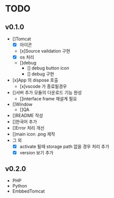 # TODO
## v0.1.0
- []Tomcat
    - [x] 아이콘
    - [x]Source vaildation 구현
    - [x] os 처리
    - []debug
        - [] debug button icon
        - [] debug 구현
- [x]App 의 dispose 호출
    - [x]vscode 가 종료될경우
- []서버 추가 모듈의 다운로드 기능 완성
    - []interface frame 재설계 필요 
- []Window
    - []QA
- []README 작성
- []한국어 추가
- []Error 처리 개선
- []main icon .png 제작
- 그 외
    - [x] activate 될때 storage path 없을 경우 처리 추가
    - [x] version 보기 추가
## v0.2.0
- PHP
- Python
- EmbbedTomcat